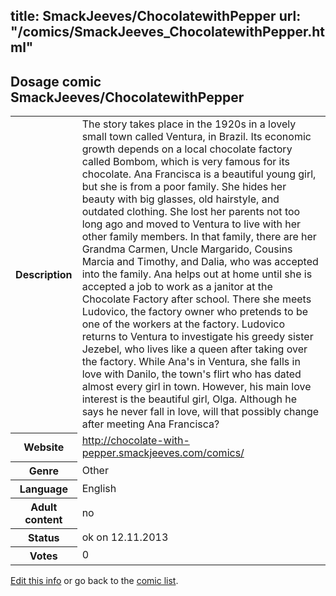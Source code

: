 title: SmackJeeves/ChocolatewithPepper
url: "/comics/SmackJeeves_ChocolatewithPepper.html"
---
Dosage comic SmackJeeves/ChocolatewithPepper
-----------------------------------------

<p id="msg"></p>
<script type="text/javascript">
if (window.location.search === '?edit_info_mail=sent_ok') {
  var elem = document.getElementById("msg");
  elem.innerHTML = 'Edited information sucessfully sent for review, which is usually done daily. Thanks!';
  elem.className = 'ok';
}
</script>
<table class="comicinfo">
<tr>
<th>Description</th><td>The story takes place in the 1920s in a lovely small town called Ventura, in Brazil. Its economic growth depends on a local chocolate factory called Bombom, which is very famous for its chocolate. Ana Francisca is a beautiful young girl, but she is from a poor family. She hides her beauty with big glasses, old hairstyle, and outdated clothing. She lost her parents not too long ago and moved to Ventura to live with her other family members. In that family, there are her Grandma Carmen, Uncle Margarido, Cousins Marcia and Timothy, and Dalia, who was accepted into the family. Ana helps out at home until she is accepted a job to work as a janitor at the Chocolate Factory after school. There she meets Ludovico, the factory owner who pretends to be one of the workers at the factory. Ludovico returns to Ventura to investigate his greedy sister Jezebel, who lives like a queen after taking over the factory. While Ana's in Ventura, she falls in love with Danilo, the town's flirt who has dated almost every girl in town. However, his main love interest is the beautiful girl, Olga. Although he says he never fall in love, will that possibly change after meeting Ana Francisca?</td>
</tr>
<tr>
<th>Website</th><td><a href="http://chocolate-with-pepper.smackjeeves.com/comics/">http://chocolate-with-pepper.smackjeeves.com/comics/</a></td>
</tr>
<tr>
<th>Genre</th><td>Other</td>
</tr>
<tr>
<th>Language</th><td>English</td>
</tr>
<tr>
<th>Adult content</th><td>no</td>
</tr>
<tr>
<th>Status</th><td>ok on 12.11.2013</td>
</tr>
<tr>
<th>Votes</th><td>0</td>
</tr>
</table>

[Edit this info](SmackJeeves_ChocolatewithPepper_edit.html) or go back to the [comic list](../comic-index.html).
